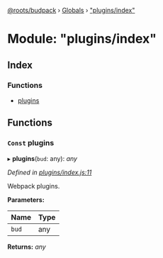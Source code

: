 [@roots/budpack](../README.md) › [Globals](../globals.md) › ["plugins/index"](_plugins_index_.md)

# Module: "plugins/index"

## Index

### Functions

* [plugins](_plugins_index_.md#const-plugins)

## Functions

### `Const` plugins

▸ **plugins**(`bud`: any): *any*

*Defined in [plugins/index.js:11](https://github.com/roots/bud-support/blob/91a13d1/src/budpack/builder/webpack/plugins/index.js#L11)*

Webpack plugins.

**Parameters:**

Name | Type |
------ | ------ |
`bud` | any |

**Returns:** *any*
